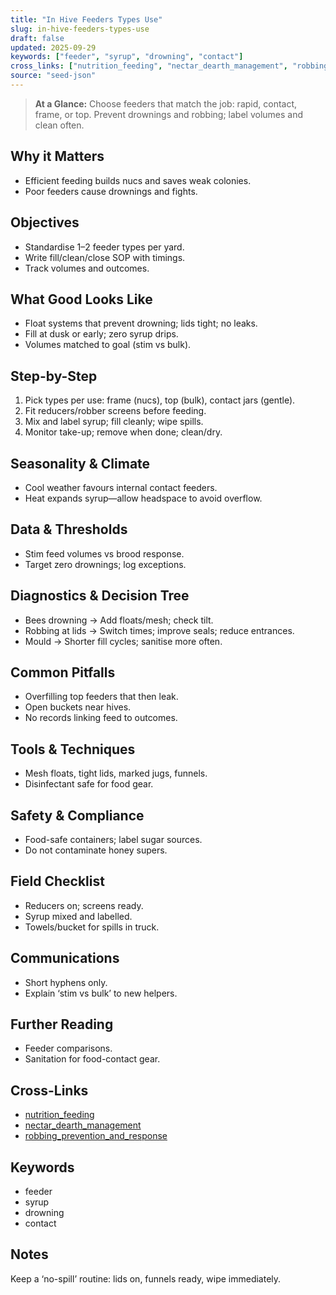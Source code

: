 ```yaml
---
title: "In Hive Feeders Types Use"
slug: in-hive-feeders-types-use
draft: false
updated: 2025-09-29
keywords: ["feeder", "syrup", "drowning", "contact"]
cross_links: ["nutrition_feeding", "nectar_dearth_management", "robbing_prevention_and_response"]
source: "seed-json"
---
```


> **At a Glance:** Choose feeders that match the job: rapid, contact, frame, or top. Prevent drownings and robbing; label volumes and clean often.

## Why it Matters
- Efficient feeding builds nucs and saves weak colonies.
- Poor feeders cause drownings and fights.

## Objectives
- Standardise 1–2 feeder types per yard.
- Write fill/clean/close SOP with timings.
- Track volumes and outcomes.

## What Good Looks Like
- Float systems that prevent drowning; lids tight; no leaks.
- Fill at dusk or early; zero syrup drips.
- Volumes matched to goal (stim vs bulk).

## Step-by-Step
1) Pick types per use: frame (nucs), top (bulk), contact jars (gentle).
2) Fit reducers/robber screens before feeding.
3) Mix and label syrup; fill cleanly; wipe spills.
4) Monitor take-up; remove when done; clean/dry.

## Seasonality & Climate
- Cool weather favours internal contact feeders.
- Heat expands syrup—allow headspace to avoid overflow.

## Data & Thresholds
- Stim feed volumes vs brood response.
- Target zero drownings; log exceptions.

## Diagnostics & Decision Tree
- Bees drowning -> Add floats/mesh; check tilt.
- Robbing at lids -> Switch times; improve seals; reduce entrances.
- Mould -> Shorter fill cycles; sanitise more often.

## Common Pitfalls
- Overfilling top feeders that then leak.
- Open buckets near hives.
- No records linking feed to outcomes.

## Tools & Techniques
- Mesh floats, tight lids, marked jugs, funnels.
- Disinfectant safe for food gear.

## Safety & Compliance
- Food-safe containers; label sugar sources.
- Do not contaminate honey supers.

## Field Checklist
- Reducers on; screens ready.
- Syrup mixed and labelled.
- Towels/bucket for spills in truck.

## Communications
- Short hyphens only.
- Explain ‘stim vs bulk’ to new helpers.

## Further Reading
- Feeder comparisons.
- Sanitation for food-contact gear.

## Cross-Links
- [nutrition_feeding](/topics/nutrition-feeding/)
- [nectar_dearth_management](/topics/nectar-dearth-management/)
- [robbing_prevention_and_response](/topics/robbing-prevention-and-response/)

## Keywords
- feeder
- syrup
- drowning
- contact

## Notes
Keep a ‘no-spill’ routine: lids on, funnels ready, wipe immediately.
